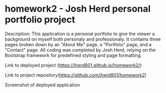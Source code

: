 # homework2 - Josh Herd personal portfolio project

Description: 
This application is a personal portfolio to give the viewer a background on myself both personaly and professionaly. It contains three pages broken down by an "About Me" page, a "Portfolio" page, and a "Contact" page. All coding was completed by Josh Herd, relying on the Bootstrap framework for predefined styling and page formatting.

Link to deployed project (https://jherd801.github.io/homework2/)

Link to project repository(https://github.com/jherd801/homework2)

Screenshot of deployed application